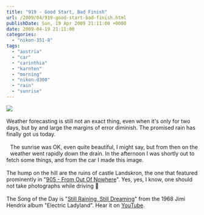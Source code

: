 ```yaml
---
title: "919 - Good Start, Bad Finish"
url: /2009/04/919-good-start-bad-finish.html
publishDate: Sun, 19 Apr 2009 21:11:00 +0000
date: 2009-04-19 21:11:00
categories: 
  - "nikon-351-8"
tags: 
  - "austria"
  - "car"
  - "carinthia"
  - "karnten"
  - "morning"
  - "nikon-d300"
  - "rain"
  - "sunrise"
---
```

<a href="https://d25zfm9zpd7gm5.cloudfront.net/1200x1200/2009/20090419_050932_ps.jpg" target="_blank"><img src="https://d25zfm9zpd7gm5.cloudfront.net/0600x0600/2009/20090419_050932_ps.jpg"/></a><br/><br/>Weather forecasting is still not an exact thing, even when it's only for two days, but by and large the margins of error diminish. The promised rain has finally got us today.<br/><br/><a href="https://d25zfm9zpd7gm5.cloudfront.net/1200x1200/2009/20090419_160323_ps.jpg" target="_blank"><img alt="" border="0" src="https://d25zfm9zpd7gm5.cloudfront.net/0150x0150/2009/20090419_160323_ps.jpg" style="margin: 10pt 10px 10px 0pt; float: left;"/></a> The sunrise was OK, even quite beautiful, I might say, but from then on the weather went rapidly down the drain. In the afternoon I was shortly out to fetch some things, and from the car I made this image. <br/><br/> The hump on the hill are the ruins of castle Landskron, the one that featured prominently in "<a href="/2009/04/905-from-out-of-nowhere.html" target="_blank">905 - From Out Of Nowhere</a>". Yes, yes, I know, one should not take photographs while driving 🙂<br/><br/>The Song of the Day is "<a href="http://www.lyricsmode.com/lyrics/j/jimi_hendrix/still_raining_still_dreaming.html" target="_blank">Still Raining, Still Dreaming</a>" from the 1968 Jimi Hendrix album "Electric Ladyland". Hear it on <a href="http://www.youtube.com/watch?v=-IRxaO3YEPk&hl=de" target="_blank">YouTube</a>.

